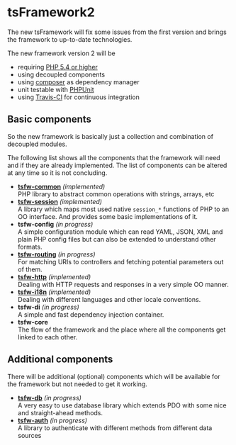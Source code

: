 tsFramework2
============

The new tsFramework will fix some issues from the first version and brings the framework to up-to-date technologies.

The new framework version 2 will be

* requiring [PHP 5.4 or higher](http://php.net/manual/de/migration54.php)
* using decoupled components
* using [composer](https://getcomposer.org/) as dependency manager
* unit testable with [PHPUnit](http://phpunit.de/)
* using [Travis-CI](https://travis-ci.org/) for continuous integration

## Basic components
So the new framework is basically just a collection and combination of decoupled modules.

The following list shows all the components that the framework will need and if they are already implemented. The list
of components can be altered at any time so it is not concluding.

* **[tsfw-common](https://github.com/TiMESPLiNTER/tsfw-common)** *(implemented)*  
PHP library to abstract common operations with strings, arrays, etc
* **[tsfw-session](https://github.com/TiMESPLiNTER/tsfw-session)** *(implemented)*  
A library which maps most used native `session_*` functions of PHP to an OO interface. And provides some basic implementations of it.
* **tsfw-config** *(in progress)*  
A simple configuration module which can read YAML, JSON, XML and plain PHP config files but can also be extended to understand other formats.
* **[tsfw-routing](https://github.com/TiMESPLiNTER/tsfw-routing)** *(in progress)*  
For matching URIs to controllers and fetching potential parameters out of them.
* **[tsfw-http](https://github.com/TiMESPLiNTER/tsfw-http)** *(implemented)*  
Dealing with HTTP requests and responses in a very simple OO manner.
* **[tsfw-i18n](https://github.com/TiMESPLiNTER/tsfw-i18n)** *(implemented)*  
Dealing with different languages and other locale conventions.
* **tsfw-di** *(in progress)*  
A simple and fast dependency injection container.
* **tsfw-core**  
The flow of the framework and the place where all the components get linked to each other.

## Additional components

There will be additional (optional) components which will be available for the framework but not needed to get it working.

* **[tsfw-db](https://github.com/TiMESPLiNTER/tsfw-db)** *(in progress)*  
A very easy to use database library which extends PDO with some nice and straight-ahead methods.
* **[tsfw-auth](https://github.com/TiMESPLiNTER/tsfw-auth)** *(in progress)*  
A library to authenticate with different methods from different data sources